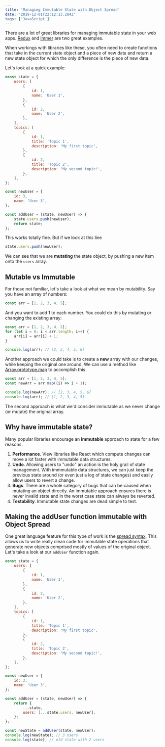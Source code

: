 ```yaml
---
title: 'Managing Immutable State with Object Spread'
date: '2019-12-01T22:12:13.284Z'
tags: ['JavaScript']
---
```


There are a lot of great libraries for managing immutable state in your web apps. [Redux](https://redux.js.org/) and [Immer](https://immerjs.github.io/immer/docs/introduction) are two great examples.

When workings with libraries like these, you often need to create functions that take in the current state object and a piece of new data and return a new state object for which the only difference is the piece of new data.

Let's look at a quick example:

```javascript
const state = {
    users: [
        {
            id: 1,
            name: 'User 1',
        },
        {
            id: 2,
            name: 'User 2',
        },
    ],
    topics: [
        {
            id: 1,
            title: 'Topic 1',
            description: 'My first topic',
        },
        {
            id: 2,
            title: 'Topic 2',
            description: 'My second topic!',
        },
    ],
};

const newUser = {
    id: 3,
    name: 'User 3',
};

const addUser = (state, newUser) => {
    state.users.push(newUser);
    return state;
};
```

This works totally fine. But if we look at this line

```javascript
state.users.push(newUser);
```

We can see that we are **mutating** the state object, by pushing a new item onto the `users` array.

## Mutable vs Immutable

For those not familiar, let's take a look at what we mean by mutability. Say you have an array of numbers:

```javascript
const arr = [1, 2, 3, 4, 5];
```

And you want to add 1 to each number. You could do this by mutating or changing the existing array:

```javascript
const arr = [1, 2, 3, 4, 5];
for (let i = 0; i < arr.length; i++) {
    arr[i] = arr[i] + 1;
}

console.log(arr); // [2, 3, 4, 5, 6]
```

Another approach we could take is to create a **new** array with our changes, while keeping the original one around. We can use a method like [Array.prototype.map](https://developer.mozilla.org/en-US/docs/Web/JavaScript/Reference/Global_Objects/Array/map) to accomplish this.

```javascript
const arr = [1, 2, 3, 4, 5];
const newArr = arr.map((i) => i + 1);

console.log(newArr); // [2, 3, 4, 5, 6]
console.log(arr); // [1, 2, 3, 4, 5]
```

The second approach is what we'd consider immutable as we never change (or mutate) the original array.

## Why have immutable state?

Many popular libraries encourage an **immutable** approach to state for a few reasons.

1. **Performance**. View libraries like React which compute changes can move a lot faster with immutable data structures.
1. **Undo**. Allowing users to "undo" an action is the holy grail of state management. With immmutable data structures, we can just keep the previous state around (or even just a log of state changes) and easily allow users to revert a change.
1. **Bugs**. There are a whole category of bugs that can be caused when mutating an object directly. An immutable approach ensures there is never invalid state and in the worst case state can always be reverted.
1. **Testability**. Immutable state changes are dead simple to test.

## Making the addUser function immutable with Object Spread

One great language feature for this type of work is the [spread syntax](https://developer.mozilla.org/en-US/docs/Web/JavaScript/Reference/Operators/Spread_syntax). This allows us to write really clean code for immutable state operations that generate new objects comprised mostly of values of the original object. Let's take a look at our `addUser` function again.

```javascript
const state = {
    users: [
        {
            id: 1,
            name: 'User 1',
        },
        {
            id: 2,
            name: 'User 2',
        },
    ],
    topics: [
        {
            id: 1,
            title: 'Topic 1',
            description: 'My first topic',
        },
        {
            id: 2,
            title: 'Topic 2',
            description: 'My second topic!',
        },
    ],
};

const newUser = {
    id: 3,
    name: 'User 3',
};

const addUser = (state, newUser) => {
    return {
        ...state,
        users: [...state.users, newUser],
    };
};

const newState = addUser(state, newUser);
console.log(newState); // 3 users
console.log(state); // old state with 2 users
```
